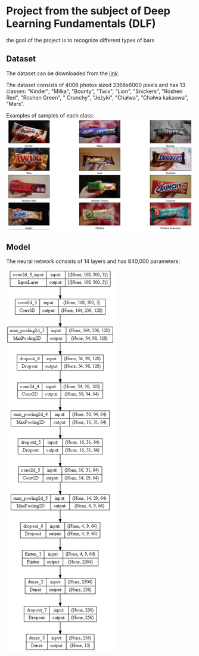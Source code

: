 # Project from the subject of Deep Learning Fundamentals (DLF)

the goal of the project is to recognize different types of bars

## Dataset

The dataset can be downloaded from the [link](https://pip.pypa.io/en/stable/).

The dataset consists of 4006 photos sized 3368x6000 pixels and has 13 classes: "Kinder", "Milka", "Bounty", "Twix", "Lion", "Snickers", "Roshen Red", "Roshen Green", " Crunchy", "Jeżyki", "Chałwa", "Chałwa kakaowa", "Mars".

Examples of samples of each class:
![samples](foto1.png)

## Model

The neural network consists of 14 layers and has 840,000 parameters:

![model](model.png)
